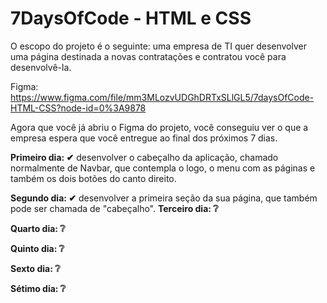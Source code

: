 # 7DaysOfCode - HTML e CSS

O escopo do projeto é o seguinte: uma empresa de TI quer desenvolver uma página destinada a novas contratações e contratou você para desenvolvê-la.

Figma: https://www.figma.com/file/mm3MLozvUDGhDRTxSLlGL5/7daysOfCode-HTML-CSS?node-id=0%3A9878

Agora que você já abriu o Figma do projeto, você conseguiu ver o que a empresa espera que você entregue ao final dos próximos 7 dias.

<b>Primeiro dia: ✔</b>
  desenvolver o cabeçalho da aplicação, chamado normalmente de Navbar, que contempla o logo, o menu com as páginas e também os dois botões do canto direito.

<b>Segundo dia: ✔</b>
  desenvolver a primeira seção da sua página, que também pode ser chamada de "cabeçalho".
<b>Terceiro dia: ❔</b>

<b>Quarto dia: ❔</b>

<b>Quinto dia: ❔</b>

<b>Sexto dia: ❔</b>

<b>Sétimo dia: ❔</b>
